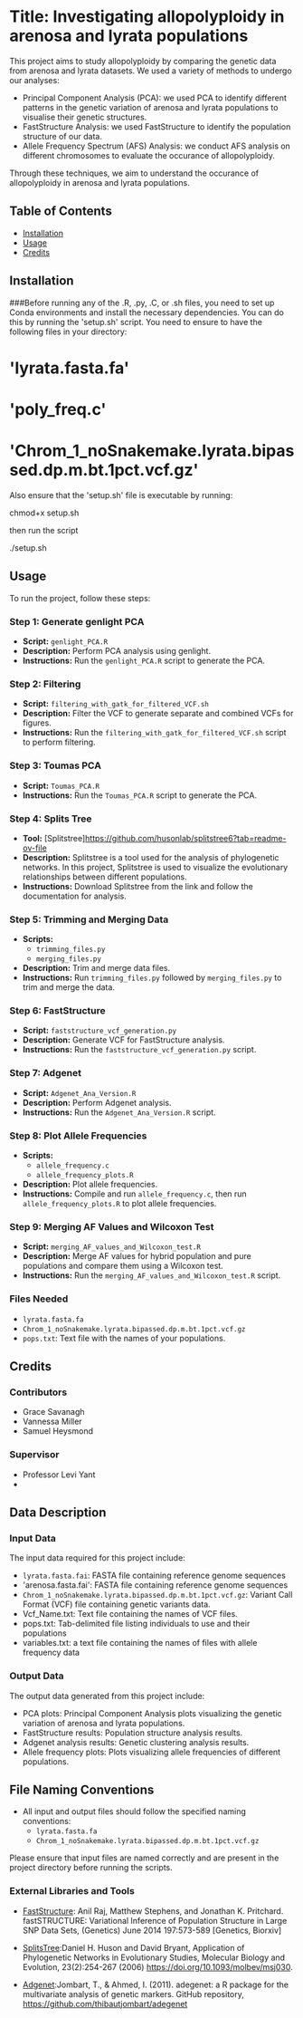 






# Title: Investigating allopolyploidy in arenosa and lyrata populations

This project aims to study allopolyploidy by comparing the genetic data from arenosa and lyrata datasets. We used a variety of methods to undergo our analyses:

- Principal Component Analysis (PCA): we used PCA to identify different patterns in the genetic variation of arenosa and lyrata populations to visualise their genetic structures.
- FastStructure Analysis: we used FastStructure to identify the population structure of our data.
- Allele Frequency Spectrum (AFS) Analysis: we conduct AFS analysis on different chromosomes to evaluate the occurance of allopolyploidy.

Through these techniques, we aim to understand the occurance of allopolyploidy in arenosa and lyrata populations.

## Table of Contents

- [Installation](#installation)
- [Usage](#usage)
- [Credits](#credits)



## Installation 


###Before running any of the .R, .py, .C, or .sh files, you need to set up Conda environments and install the necessary dependencies. You can do this by running the 'setup.sh' script. You need to ensure to have the following files in your directory:

# 'lyrata.fasta.fa'
# 'poly_freq.c'
# 'Chrom_1_noSnakemake.lyrata.bipassed.dp.m.bt.1pct.vcf.gz'


Also ensure that the 'setup.sh' file is executable by running:

chmod+x setup.sh

then run the script

./setup.sh




## Usage

To run the project, follow these steps:

### Step 1: Generate genlight PCA

- **Script:** `genlight_PCA.R`
- **Description:** Perform PCA analysis using genlight.
- **Instructions:** Run the `genlight_PCA.R` script to generate the PCA.

### Step 2: Filtering

- **Script:** `filtering_with_gatk_for_filtered_VCF.sh`
- **Description:** Filter the VCF to generate separate and combined VCFs for figures.
- **Instructions:** Run the `filtering_with_gatk_for_filtered_VCF.sh` script to perform filtering.

### Step 3: Toumas PCA

- **Script:** `Toumas_PCA.R`
- **Instructions:** Run the `Toumas_PCA.R` script to generate the PCA.



### Step 4: Splits Tree

- **Tool:** [Splitstree]https://github.com/husonlab/splitstree6?tab=readme-ov-file
- **Description:** Splitstree is a tool used for the analysis of phylogenetic networks. In this project, Splitstree is used to visualize the evolutionary relationships between different populations.
- **Instructions:** Download Splitstree from the link and follow the documentation for analysis.

### Step 5: Trimming and Merging Data

- **Scripts:**
  - `trimming_files.py`
  - `merging_files.py`
- **Description:** Trim and merge data files.
- **Instructions:** Run `trimming_files.py` followed by `merging_files.py` to trim and merge the data.

### Step 6: FastStructure

- **Script:** `faststructure_vcf_generation.py`
- **Description:** Generate VCF for FastStructure analysis.
- **Instructions:** Run the `faststructure_vcf_generation.py` script.


### Step 7: Adgenet

- **Script:** `Adgenet_Ana_Version.R`
- **Description:** Perform Adgenet analysis.
- **Instructions:** Run the `Adgenet_Ana_Version.R` script.

### Step 8: Plot Allele Frequencies

- **Scripts:**
  - `allele_frequency.c`
  - `allele_frequency_plots.R`
- **Description:** Plot allele frequencies.
- **Instructions:** Compile and run `allele_frequency.c`, then run `allele_frequency_plots.R` to plot allele frequencies.

### Step 9: Merging AF Values and Wilcoxon Test

- **Script:** `merging_AF_values_and_Wilcoxon_test.R`
- **Description:** Merge AF values for hybrid population and pure populations and compare them using a Wilcoxon test.
- **Instructions:** Run the `merging_AF_values_and_Wilcoxon_test.R` script.

### Files Needed

- `lyrata.fasta.fa`
- `Chrom_1_noSnakemake.lyrata.bipassed.dp.m.bt.1pct.vcf.gz`
- `pops.txt`: Text file with the names of your populations.



## Credits

### Contributors
- Grace Savanagh
- Vannessa Miller
- Samuel Heysmond

### Supervisor
- Professor Levi Yant
- 


## Data Description

### Input Data

The input data required for this project include:

- `lyrata.fasta.fai`: FASTA file containing reference genome sequences
- 'arenosa.fasta.fai': FASTA file containing reference genome sequences
- `Chrom_1_noSnakemake.lyrata.bipassed.dp.m.bt.1pct.vcf.gz`: Variant Call Format (VCF) file containing genetic variants data.
- Vcf_Name.txt: Text file containing the names of VCF files.
- pops.txt: Tab-delimited file listing individuals to use and their populations
- variables.txt: a text file containing the names of files with allele frequency data




### Output Data

The output data generated from this project include:

- PCA plots: Principal Component Analysis plots visualizing the genetic variation of arenosa and lyrata populations.
- FastStructure results: Population structure analysis results.
- Adgenet analysis results: Genetic clustering analysis results.
- Allele frequency plots: Plots visualizing allele frequencies of different populations.

## File Naming Conventions

- All input and output files should follow the specified naming conventions:
  - `lyrata.fasta.fa`
  - `Chrom_1_noSnakemake.lyrata.bipassed.dp.m.bt.1pct.vcf.gz`

Please ensure that input files are named correctly and are present in the project directory before running the scripts.


### External Libraries and Tools
- [FastStructure](https://github.com/rajanil/fastStructure): Anil Raj, Matthew Stephens, and Jonathan K. Pritchard. fastSTRUCTURE: Variational Inference of Population Structure in Large SNP Data Sets, (Genetics) June 2014 197:573-589 [Genetics, Biorxiv]

- [SplitsTree](https://github.com/husonlab/splitstree6?tab=readme-ov-file):Daniel H. Huson and David Bryant, Application of Phylogenetic Networks in Evolutionary Studies, Molecular Biology and Evolution, 23(2):254-267 (2006) https://doi.org/10.1093/molbev/msj030.

- [Adgenet](https://github.com/thibautjombart/adegenet):Jombart, T., & Ahmed, I. (2011). adegenet: a R package for the multivariate analysis of genetic markers. GitHub repository, https://github.com/thibautjombart/adegenet


